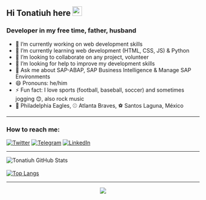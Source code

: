 <h2>Hi Tonatiuh here <img src="https://media.giphy.com/media/hvRJCLFzcasrR4ia7z/giphy.gif" width="25px"></h2>  

### Developer in my free time, father, husband

- 🔭 I’m currently working on web development skills
- 🌱 I’m currently learning web development (HTML, CSS, JS) & Python
- 👯 I’m looking to collaborate on any project, volunteer
- 🤔 I’m looking for help to improve my development skills
- 💬 Ask me about SAP-ABAP, SAP Business Intelligence & Manage SAP Environments
- 😄 Pronouns: he/him
- ⚡ Fun fact: I love sports (football, baseball, soccer) and sometimes jogging 😊, also rock music
- 🏈 Philadelphia Eagles, ⚾ Atlanta Braves, ⚽ Santos Laguna, México

---  
### How to reach me:
<a href="https://twitter.com/cshkrs" target="_blank"><img alt="Twitter" src="https://img.shields.io/badge/@cshkrs%20-%231DA1F2.svg?&style=for-the-badge&logo=Twitter&logoColor=white"/></a>
<a href="https://t.me/cshkrs" target="_blank"><img alt="Telegram" src="https://img.shields.io/badge/Telegram-2CA5E0?style=for-the-badge&logo=telegram&logoColor=white"/></a>
<a href="https://www.linkedin.com/in/t-morales" target="_blank"><img alt="LinkedIn" src="https://img.shields.io/badge/linkedin%20-%230077B5.svg?&style=for-the-badge&logo=linkedin&logoColor=white"/></a><br>  

---  
![Tonatiuh GitHub Stats](https://github-readme-stats.vercel.app/api?username=blackc0mb&show_icons=true)<br>
<br>
[![Top Langs](https://github-readme-stats.vercel.app/api/top-langs/?username=blackc0mb&layout=compact)](https://github.com/anuraghazra/github-readme-stats)<br>  

---  
<!-- retro visitor counter -->
<p align="center"> 
  <img src="https://profile-counter.glitch.me/blackc0mb/count.svg" />
</p>

<!-- - [Twitter @cshkrs](https://twitter.com/cshkrs)
- [Linkedin](https://www.linkedin.com/in/t-morales)
- [Telegram](https://t.me/cshkrs) -->